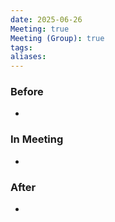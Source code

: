 ```yaml
---
date: 2025-06-26
Meeting: true
Meeting (Group): true
tags: 
aliases:
---
```


### Before
- 

### In Meeting
- 

### After
- 